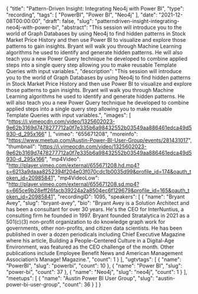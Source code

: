 {
  "title": "Pattern-Driven Insight: Integrating Neo4j with Power BI",
  "type": "recording",
  "tags": [
    "PowerBI",
    "Power BI",
    "Neo4j"
  ],
  "date": "2021-12-08T00:00:00",
  "draft": false,
  "slug": "patterndriven-insight-integrating-neo4j-with-power-bi",
  "abstract": "This session will introduce you to the world of Graph Databases by using Neo4j to find hidden patterns in Stock Market Price History and then use Power BI to visualize and explore those patterns to gain insights. Bryant will walk you through Machine Learning algorithms he used to identify and generate hidden patterns. He will also teach you a new Power Query technique he developed to combine applied steps into a single query step allowing you to make reusable Template Queries with input variables.",
  "description": "This session will introduce you to the world of Graph Databases by using Neo4j to find hidden patterns in Stock Market Price History and then use Power BI to visualize and explore those patterns to gain insights. Bryant will walk you through Machine Learning algorithms he used to identify and generate hidden patterns. He will also teach you a new Power Query technique he developed to combine applied steps into a single query step allowing you to make reusable Template Queries with input variables.",
  "images": [
    "https://i.vimeocdn.com/video/1325602023-9e62b3169d7478277712a0f7e335b6a98432552b03549aa886461edca49d5930-d_295x166"
  ],
  "vimeo": "655671208",
  "moreinfo": "https://www.meetup.com/Austin-Power-BI-User-Group/events/281431017",
  "thumbnail": "https://i.vimeocdn.com/video/1325602023-9e62b3169d7478277712a0f7e335b6a98432552b03549aa886461edca49d5930-d_295x166",
  "mp4Video": "http://player.vimeo.com/external/655671208.hd.mp4?s=6213a9daaa8252394f204e03f070cdc1b0035d99&profile_id=174&oauth_token_id=20985841",
  "mp4VideoLow": "http://player.vimeo.com/external/655671208.sd.mp4?s=665ce9b28eff26facb39224a2a8504ec6f129679&profile_id=165&oauth_token_id=20985841",
  "recordingID": 1095,
  "speakers": [
    {
      "name": "Bryant Avey",
      "slug": "bryant-avey",
      "bio": "Bryant Avey is a Solution Architect and has been a consultant for over 30 years. He's the CEO for InterNuntius, a consulting firm he founded in 1997. Bryant founded Stratalytica in 2021 as a 501(c)(3) non-profit organization to do knowledge graph work for governments, other non-profits, and citizen data scientists.  He has been published in over a dozen periodicals including Chief Executive Magazine where his article, Building a People-Centered Culture in a Digital-Age Environment, was featured as the CEO challenge of the month. Other publications include Employee Benefit News and American Management Association’s Manage! Magazine.",
      "count": 1
    }
  ],
  "ugtvtags": [
    {
      "name": "PowerBI",
      "slug": "powerbi",
      "count": 10
    },
    {
      "name": "Power BI",
      "slug": "power-bi",
      "count": 37
    },
    {
      "name": "Neo4j",
      "slug": "neo4j",
      "count": 1
    }
  ],
  "meetups": [
    {
      "name": "Austin Power BI User Group",
      "slug": "austin-power-bi-user-group",
      "count": 36
    }
  ]
}